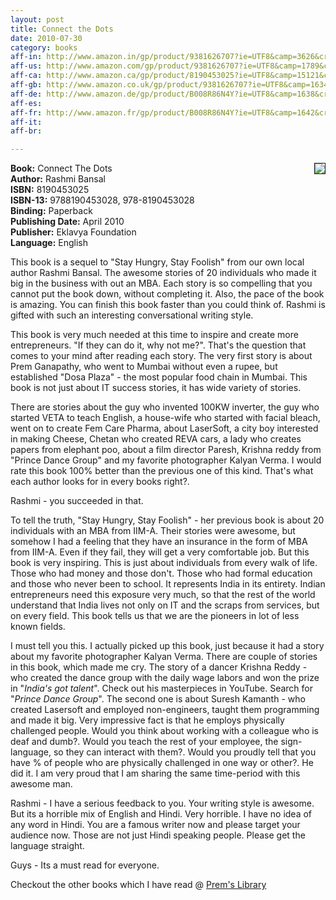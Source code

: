 ```yaml
---
layout: post
title: Connect the Dots
date: 2010-07-30
category: books
aff-in: http://www.amazon.in/gp/product/9381626707?ie=UTF8&camp=3626&creativeASIN=9381626707&linkCode=xm2&tag=smileprem-in-21
aff-us: http://www.amazon.com/gp/product/9381626707?ie=UTF8&camp=1789&creativeASIN=9381626707&linkCode=xm2&tag=smileprem-us-20
aff-ca: http://www.amazon.ca/gp/product/8190453025?ie=UTF8&camp=15121&creativeASIN=8190453025&linkCode=xm2&tag=smileprem-ca-20
aff-gb: http://www.amazon.co.uk/gp/product/9381626707?ie=UTF8&camp=1634&creativeASIN=9381626707&linkCode=xm2&tag=smileprem-gb-21
aff-de: http://www.amazon.de/gp/product/B008R86N4Y?ie=UTF8&camp=1638&creativeASIN=B008R86N4Y&linkCode=xm2&tag=smileprem-de-21
aff-es: 
aff-fr: http://www.amazon.fr/gp/product/B008R86N4Y?ie=UTF8&camp=1642&creativeASIN=B008R86N4Y&linkCode=xm2&tag=smileprem-fr-21
aff-it: 
aff-br: 

---
```


<img style="clear: right; float: right; margin-bottom: 1em; margin-left: 1em;" 
src="{{site.img-url}}/connect-the-dots-rashmi-bansal.jpg" border="1" />
**Book:** Connect The Dots  
**Author:** Rashmi Bansal   
**ISBN:** 8190453025   
**ISBN-13:** 9788190453028, 978-8190453028   
**Binding:** Paperback   
**Publishing Date:** April 2010   
**Publisher:** Eklavya Foundation   
**Language:** English   
  
This book is a sequel to "Stay Hungry, Stay Foolish" from our own local author Rashmi Bansal. The awesome stories of 20 individuals who made it big in the business with out an MBA. Each story is so compelling that you cannot put the book down, without completing it. Also, the pace of the book is amazing. You can finish this book faster than you could think of. Rashmi is gifted with such an interesting conversational writing style.  
  
This book is very much needed at this time to inspire and create more entrepreneurs. "If they can do it, why not me?". That's the question that comes to your mind after reading each story. The very first story is about Prem Ganapathy, who went to Mumbai without even a rupee, but established "Dosa Plaza" - the most popular food chain in Mumbai. This book is not just about IT success stories, it has wide variety of stories.   
  
There are stories about the guy who invented 100KW inverter, the guy who started VETA to teach English, a house-wife who started with facial bleach, went on to create Fem Care Pharma, about LaserSoft, a city boy interested in making Cheese, Chetan who created REVA cars, a lady who creates papers from elephant poo, about a film director Paresh, Krishna reddy from "Prince Dance Group" and my favorite photographer Kalyan Verma. I would rate this book 100% better than the previous one of this kind. That's what each author looks for in every books right?.  
  
Rashmi - you succeeded in that.  
  
To tell the truth, "Stay Hungry, Stay Foolish" - her previous book is about 20 individuals with an MBA from IIM-A. Their stories were awesome, but somehow I had a feeling that they have an insurance in the form of MBA from IIM-A. Even if they fail, they will get a very comfortable job. But this book is very inspiring. This is just about individuals from every walk of life. Those who had money and those don't. Those who had formal education and those who never been to school. It represents India in its entirety. Indian entrepreneurs need this exposure very much, so that the rest of the world understand that India lives not only on IT and the scraps from services, but on every field. This book tells us that we are the pioneers in lot of less known fields.  
  
I must tell you this. I actually picked up this book, just because it had a story about my favorite photographer Kalyan Verma. There are couple of stories in this book, which made me cry. The story of a dancer Krishna Reddy - who created the dance group with the daily wage labors and won the prize in "*India's got talent*". Check out his masterpieces in YouTube. Search for "*Prince Dance Group*". The second one is about Suresh Kamanth - who created Lasersoft and employed non-engineers, taught them programming and made it big. Very impressive fact is that he employs physically challenged people. Would you think about working with a colleague who is deaf and dumb?. Would you teach the rest of your employee, the sign-language, so they can interact with them?. Would you proudly tell that you have % of people who are physically challenged in one way or other?. He did it. I am very proud that I am sharing the same time-period with this awesome man.  
  
Rashmi - I have a serious feedback to you. Your writing style is awesome. But its a horrible mix of English and Hindi. Very horrible. I have no idea of any word in Hindi. You are a famous writer now and please target your audience now. Those are not just Hindi speaking people. Please get the language straight.  
  
Guys - Its a must read for everyone.  

Checkout the other books which I have read @ [Prem's Library]({{site.url}}/category/books/)  

